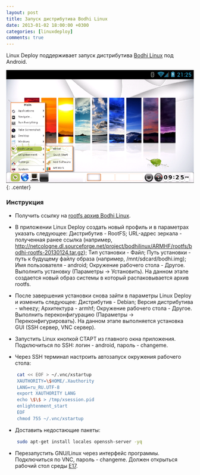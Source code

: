 ```yaml
---
layout: post
title: Запуск дистрибутива Bodhi Linux
date: 2013-01-02 18:00:00 +0300
categories: [linuxdeploy]
comments: true
---
```


Linux Deploy поддерживает запуск дистрибутива [Bodhi Linux](http://www.bodhilinux.com/) под Android.

![linuxdeploy](/assets/images/linuxdeploy-bodhilinux-e17.png "Bodhi Linux и E17"){: .center}

<!--more-->

### Инструкция

- Получить ссылку на <a href="http://sourceforge.net/projects/bodhilinux/files/ARMHF/rootfs/">rootfs архив Bodhi Linux</a>.

- В приложении Linux Deploy создать новый профиль и в параметрах указать следующее: Дистрибутив - RootFS; URL-адрес зеркала - полученная ранее ссылка (например, http://netcologne.dl.sourceforge.net/project/bodhilinux/ARMHF/rootfs/bodhi-rootfs-20130124.tar.gz); Тип установки - Файл; Путь установки - путь к будущему файлу образа (например, /mnt/sdcard/bodhi.img); Имя пользователя - android; Окружение рабочего стола - Другое. Выполнить установку (Параметры -> Установить). На данном этапе создается новый образ системы в который распаковывается архив rootfs.

- После завершения установки снова зайти в параметры Linux Deploy и изменить следующее: Дистрибутив - Debian; Версия дистрибутива - wheezy; Архитектура - armhf; Окружение рабочего стола - Другое. Выполнить переконфигурацию (Параметры -> Переконфигурировать). На данном этапе выполняется установка GUI (SSH сервер, VNC сервер).

- Запустить Linux кнопкой СТАРТ из главного окна приложения. Подключиться по SSH: логин - android, пароль - changeme.

- Через SSH терминал настроить автозапуск окружения рабочего стола:
```sh
    cat << EOF > ~/.vnc/xstartup
    XAUTHORITY=\$HOME/.Xauthority
    LANG=ru_RU.UTF-8
    export XAUTHORITY LANG
    echo \$\$ > /tmp/xsession.pid
    enlightenment_start
    EOF
    chmod 755 ~/.vnc/xstartup
```

- Доставить недостающие пакеты:
```sh
    sudo apt-get install locales openssh-server -yq
```

- Перезапустить GNU/Linux через интерфейс программы. Подключиться по VNC, пароль - changeme. Должен открыться рабочий стол среды [E17](http://ru.wikipedia.org/wiki/Enlightenment).

